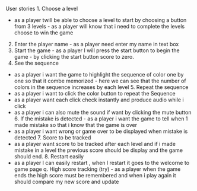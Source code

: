 User stories
​1. Choose a level
- as a player twill be able to choose a level to start by choosing a button from 3 levels
​- as a player will know that i need to complete the levels choose to win the game
2. Enter the player name
​- as a player need enter my name in text box
3. Start the game
​- as a player I will press the start button to begin the game
​- by clicking the start button score to zero.
4. See the sequence
- as a player i want the game to highlight the sequence of color one by one so that it combe memorized
​- here we can see that the number of colors in the sequence increases by each level
​5. Repeat the sequence
- as a player i want to click the color button to repeat the Sequence
- as a player want each click check instantly and produce audio while i click
- as a player i can also mute the sound if want by clicking the mute button
​6. If the mistake is detected
​- as a player i want the game to tell when 1 made mistake so that i know that the game is over
- as a player i want wrong or game over to be displayed when mistake is detected
​7. Score to be tracked
- as a player want score to be tracked after each level and if i made mistake in a level the previous score should be display and the game should end.
​8. Restart easily
- as a player I can easily restart , when l restart it goes to the welcorne to game page
q. High score tracking (try)
​- as a player when the game ends the high score must be remembered and when i play again it should compare my new score and update